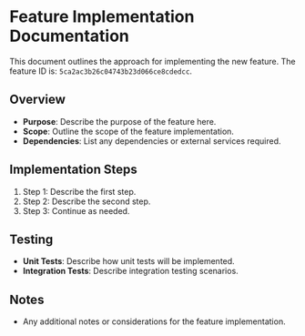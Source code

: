 # Feature Implementation Documentation

This document outlines the approach for implementing the new feature. The feature ID is: `5ca2ac3b26c04743b23d066ce8cdedcc`.

## Overview
- **Purpose**: Describe the purpose of the feature here.
- **Scope**: Outline the scope of the feature implementation.
- **Dependencies**: List any dependencies or external services required.

## Implementation Steps
1. Step 1: Describe the first step.
2. Step 2: Describe the second step.
3. Step 3: Continue as needed.

## Testing
- **Unit Tests**: Describe how unit tests will be implemented.
- **Integration Tests**: Describe integration testing scenarios.

## Notes
- Any additional notes or considerations for the feature implementation.